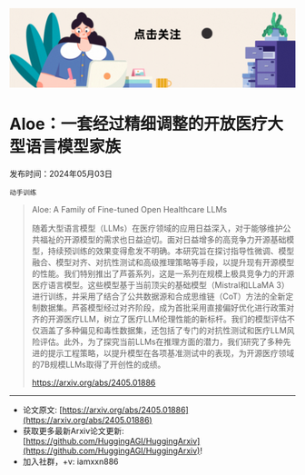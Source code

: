 ![](https://raw.githubusercontent.com/HuggingAGI/HuggingArxiv/main/imgs/follow2.gif)
# Aloe：一套经过精细调整的开放医疗大型语言模型家族
发布时间：2024年05月03日

`动手训练`
> Aloe: A Family of Fine-tuned Open Healthcare LLMs
>
> 随着大型语言模型（LLMs）在医疗领域的应用日益深入，对于能够维护公共福祉的开源模型的需求也日益迫切。面对日益增多的高竞争力开源基础模型，持续预训练的效果变得愈发不明确。本研究旨在探讨指导性微调、模型融合、模型对齐、对抗性测试和高级推理策略等手段，以提升现有开源模型的性能。我们特别推出了芦荟系列，这是一系列在规模上极具竞争力的开源医疗语言模型。这些模型基于当前顶尖的基础模型（Mistral和LLaMA 3）进行训练，并采用了结合了公共数据源和合成思维链（CoT）方法的全新定制数据集。芦荟模型经过对齐阶段，成为首批采用直接偏好优化进行政策对齐的开源医疗LLM，树立了医疗LLM伦理性能的新标杆。我们的模型评估不仅涵盖了多种偏见和毒性数据集，还包括了专门的对抗性测试和医疗LLM风险评估。此外，为了探究当前LLMs在推理方面的潜力，我们研究了多种先进的提示工程策略，以提升模型在各项基准测试中的表现，为开源医疗领域的7B规模LLMs取得了开创性的成绩。
>
> https://arxiv.org/abs/2405.01886


<hr />

- 论文原文: [https://arxiv.org/abs/2405.01886](https://arxiv.org/abs/2405.01886)
- 获取更多最新Arxiv论文更新: [https://github.com/HuggingAGI/HuggingArxiv](https://github.com/HuggingAGI/HuggingArxiv)!
- 加入社群，+v: iamxxn886